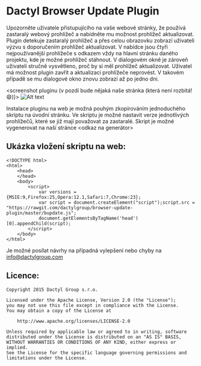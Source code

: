 # Dactyl Browser Update Plugin

Upozorněte uživatele přistupujícího na vaše webové stránky, že používá zastaralý webový prohlížeč a nabídněte mu možnost prohlížeč aktualizovat. Plugin detekuje zastaralý prohlížeč a přes celou obrazovku zobrazí uživateli výzvu s doporučením prohlížeč aktualizovat. V nabídce jsou čtyři nejpoužívanější prohlížeče s odkazem vždy na hlavní stránku daného projektu, kde je možné prohlížeč stáhnout. V dialogovém okně je zároveň uživateli stručně vysvětleno, proč by si měl prohlížeč aktualizovat.  Uživatel má možnost plugin zavřít a aktualizaci prohlížeče neprovést. V takovém případě se mu dialogové okno znovu zobrazí až po jedno dni.

<screenshot pluginu (v pozdí bude nějaká naše stránka (která není rozbitá! 😄))>
![Alt text](/../master/image.png?raw=true "Browser Detect Plugin")

Instalace pluginu na web je možná pouhým zkopírováním jednoduchého skriptu na úvodní stránku. Ve skriptu je možné nastavit verze jednotlivých prohlížečů, které se již mají považovat za zastaralé.  Skript je možné vygenerovat na naší stránce <odkaz na generátor>

Ukázka vložení skriptu na web:
-------
    <!DOCTYPE html>
    <html>
        <head>
        </head>
        <body>
            <script>
                var versions = {MSIE:9,Firefox:25,Opera:12.1,Safari:7,Chrome:23};
                var script = document.createElement("script");script.src = "https://rawgit.com/dactylgroup/browser-update-plugin/master/bupdate.js";
                document.getElementsByTagName('head')[0].appendChild(script);
            </script>
        </body>
    </html>

Je možné posílat návrhy na případná vylepšení nebo chyby na info@dactylgroup.com

Licence:
-------

    Copyright 2015 Dactyl Group s.r.o.

    Licensed under the Apache License, Version 2.0 (the "License");
    you may not use this file except in compliance with the License.
    You may obtain a copy of the License at

        http://www.apache.org/licenses/LICENSE-2.0

    Unless required by applicable law or agreed to in writing, software
    distributed under the License is distributed on an "AS IS" BASIS,
    WITHOUT WARRANTIES OR CONDITIONS OF ANY KIND, either express or implied.
    See the License for the specific language governing permissions and limitations under the License.
